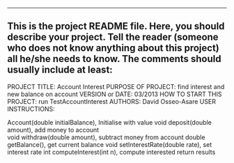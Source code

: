 ------------------------------------------------------------------------
This is the project README file. Here, you should describe your project.
Tell the reader (someone who does not know anything about this project)
all he/she needs to know. The comments should usually include at least:
------------------------------------------------------------------------

PROJECT TITLE: Account Interest
PURPOSE OF PROJECT: find interest and new balance on account
VERSION or DATE: 03/2013
HOW TO START THIS PROJECT: run TestAccountInterest
AUTHORS: David Osseo-Asare
USER INSTRUCTIONS:

Account(double initialBalance), Initialise with value
void deposit(double amount), add money to account  
void withdraw(double amount), subtract money from account
double getBalance(), get current balance
void setInterestRate(double rate), set interest rate
int computeInterest(int n), compute interested return results